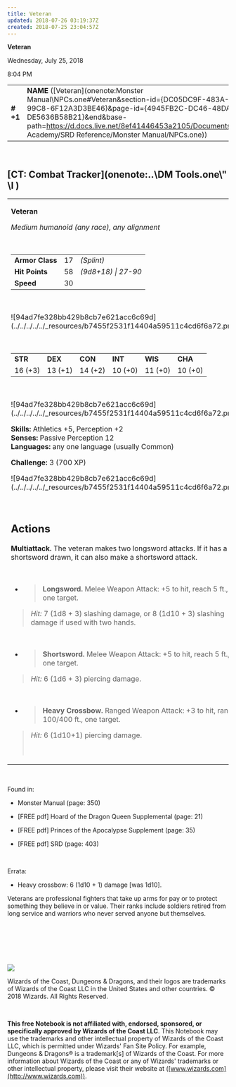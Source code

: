 ```yaml
---
title: Veteran
updated: 2018-07-26 03:19:37Z
created: 2018-07-25 23:04:57Z
---
```


**Veteran**

Wednesday, July 25, 2018

8:04 PM

|           |                                                                                                                                                                                                                                                                                          |        |        |        |     |       |        |
|-----------|------------------------------------------------------------------------------------------------------------------------------------------------------------------------------------------------------------------------------------------------------------------------------------------|--------|--------|--------|-----|-------|--------|
| **\# +1** | **NAME** ([Veteran](onenote:Monster Manual\\NPCs.one#Veteran&section-id={DC05DC9F-483A-4E1A-99C8-6F12A3D3BE46}&page-id={4945FB2C-DC46-48DA-B936-DE5636B58B21}&end&base-path=https://d.docs.live.net/8ef41446453a2105/Documents/Adventure Academy/SRD Reference/Monster Manual/NPCs.one)) | **17** | **58** | **58** | \-  | Notes | 700 XP |

 

## [CT: Combat Tracker](onenote:..\\DM Tools.one\\" \l )

<table><tbody><tr class="odd"><td><p><strong>Veteran</strong></p><p><em>Medium humanoid (any race), any alignment</em></p><p> </p><table><tbody><tr class="odd"><td><strong>Armor Class</strong></td><td>17</td><td><em>(Splint)</em></td></tr><tr class="even"><td><strong>Hit Points</strong></td><td>58</td><td><em>(9d8+18) | 27-90</em></td></tr><tr class="odd"><td><strong>Speed</strong></td><td>30</td><td> </td></tr></tbody></table><p> </p><p>![94ad7fe328bb429b8cb7e621acc6c69d](../../../../../_resources/b7455f2531f14404a59511c4cd6f6a72.png)</p><p> </p><table><tbody><tr class="odd"><td><strong>STR</strong></td><td><strong>DEX</strong></td><td><strong>CON</strong></td><td><strong>INT</strong></td><td><strong>WIS</strong></td><td><strong>CHA</strong></td></tr><tr class="even"><td>16 (+3)</td><td>13 (+1)</td><td>14 (+2)</td><td>10 (+0)</td><td>11 (+0)</td><td>10 (+0)</td></tr></tbody></table><p> </p><p>![94ad7fe328bb429b8cb7e621acc6c69d](../../../../../_resources/b7455f2531f14404a59511c4cd6f6a72.png)</p><p><strong>Skills:</strong> Athletics +5, Perception +2<br />
<strong>Senses:</strong> Passive Perception 12<br />
<strong>Languages:</strong> any one language (usually Common)</p><p><strong>Challenge:</strong> 3 (700 XP)</p><p>![94ad7fe328bb429b8cb7e621acc6c69d](../../../../../_resources/b7455f2531f14404a59511c4cd6f6a72.png)</p><p> </p><h2 id="actions"><strong>Actions</strong></h2><p><strong>Multiattack.</strong> The veteran makes two longsword attacks. If it has a shortsword drawn, it can also make a shortsword attack.</p><p> </p><ul><li><blockquote><p><strong>Longsword.</strong> Melee Weapon Attack: +5 to hit, reach 5 ft., one target.</p></blockquote></li></ul><blockquote><p><em>Hit:</em> 7 (1d8 + 3) slashing damage, or 8 (1d10 + 3) slashing damage if used with two hands.</p></blockquote><p> </p><ul><li><blockquote><p><strong>Shortsword.</strong> Melee Weapon Attack: +5 to hit, reach 5 ft., one target.</p></blockquote></li></ul><blockquote><p><em>Hit:</em> 6 (1d6 + 3) piercing damage.</p></blockquote><p> </p><ul><li><blockquote><p><strong>Heavy Crossbow.</strong> Ranged Weapon Attack: +3 to hit, range 100/400 ft., one target.</p></blockquote></li></ul><blockquote><p><em>Hit:</em> 6 (1d10+1) piercing damage.</p><p> </p></blockquote></td></tr></tbody></table>

 

Found in:

-   Monster Manual (page: 350)

-   \[FREE pdf\] Hoard of the Dragon Queen Supplemental (page: 21)

-   \[FREE pdf\] Princes of the Apocalypse Supplement (page: 35)

-   \[FREE pdf\] SRD (page: 403)

 

Errata:

-   Heavy crossbow: 6 (1d10 + 1) damage \[was 1d10\].

Veterans are professional fighters that take up arms for pay or to protect something they believe in or value. Their ranks include soldiers retired from long service and warriors who never served anyone but themselves.

 

 

 

![](tmp\media\image2.png)

Wizards of the Coast, Dungeons & Dragons, and their logos are trademarks of Wizards of the Coast LLC in the United States and other countries. © 2018 Wizards. All Rights Reserved.

 

**This free Notebook is not affiliated with, endorsed, sponsored, or specifically approved by Wizards of the Coast LLC**. This Notebook may use the trademarks and other intellectual property of Wizards of the Coast LLC, which is permitted under Wizards' Fan Site Policy. For example, Dungeons & Dragons® is a trademark\[s\] of Wizards of the Coast. For more information about Wizards of the Coast or any of Wizards' trademarks or other intellectual property, please visit their website at ([www.wizards.com](http://www.wizards.com)).
